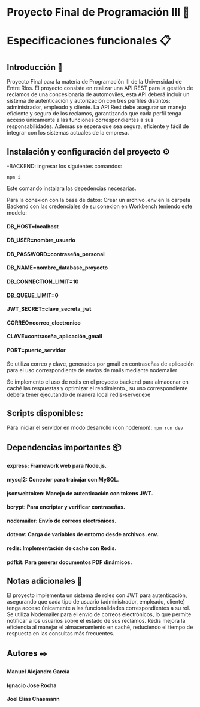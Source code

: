 # Proyecto Final de Programación III 🚗

# Especificaciones funcionales :clipboard:

## Introducción 🌟
Proyecto Final para la materia de Programación III de la Universidad de Entre Ríos. El proyecto consiste en realizar una API REST para la gestión de reclamos de una concesionaria de automoviles, esta API deberá incluir un sistema de autenticación y autorización con tres perfiles distintos: administrador, empleado y cliente. 
La API Rest debe asegurar un manejo eficiente y seguro de los reclamos, garantizando que cada perfil tenga
acceso únicamente a las funciones correspondientes a sus responsabilidades. Además se espera que sea
segura, eficiente y fácil de integrar con los sistemas actuales de la empresa.  

## Instalación y configuración del proyecto ⚙️

-BACKEND: 
ingresar los siguientes comandos:

```npm i```

Este comando instalara las depedencias necesarias.

Para la conexion con la base de datos: 
Crear un archivo .env en la carpeta Backend con las credenciales de su conexion en Workbench teniendo este modelo:

#### DB_HOST=localhost  
#### DB_USER=nombre_usuario  
#### DB_PASSWORD=contraseña_personal  
#### DB_NAME=nombre_database_proyecto  
#### DB_CONNECTION_LIMIT=10  
#### DB_QUEUE_LIMIT=0
#### JWT_SECRET=clave_secreta_jwt
#### CORREO=correo_electronico
#### CLAVE=contraseña_aplicación_gmail
#### PORT=puerto_servidor

Se utiliza correo y clave, generados por gmail en contraseñas de aplicación para el uso correspondiente de envios de mails mediante nodemailer

Se implemento el uso de redis en el proyecto backend para almacenar en caché las respuestas y optimizar el rendimiento., su uso correspondiente debera tener ejecutando de manera local redis-server.exe

## Scripts disponibles:

Para iniciar el servidor en modo desarrollo (con nodemon):
```npm run dev```

## Dependencias importantes 📦

#### express: Framework web para Node.js.
#### mysql2: Conector para trabajar con MySQL.
#### jsonwebtoken: Manejo de autenticación con tokens JWT.
#### bcrypt: Para encriptar y verificar contraseñas.
#### nodemailer: Envío de correos electrónicos.
#### dotenv: Carga de variables de entorno desde archivos .env.
#### redis: Implementación de cache con Redis.
#### pdfkit: Para generar documentos PDF dinámicos.

## Notas adicionales 📝

El proyecto implementa un sistema de roles con JWT para autenticación, asegurando que cada tipo de usuario (administrador, empleado, cliente) tenga acceso únicamente a las funcionalidades correspondientes a su rol.
Se utiliza Nodemailer para el envío de correos electrónicos, lo que permite notificar a los usuarios sobre el estado de sus reclamos.
Redis mejora la eficiencia al manejar el almacenamiento en caché, reduciendo el tiempo de respuesta en las consultas más frecuentes.

## Autores ✒️

#### Manuel Alejandro García
#### Ignacio Jose Rocha
#### Joel Elías Chasmann


